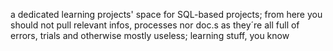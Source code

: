 a dedicated learning projects' space for SQL-based projects;
from here you should not pull relevant infos, processes nor doc.s
as they´re all full of errors, trials and otherwise mostly useless; learning stuff, you know
